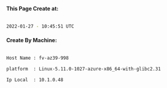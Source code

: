 
   
#### This Page Create at:

```bash

2022-01-27 - 10:45:51 UTC

```

#### Create By Machine:

```bash

Host Name : fv-az39-998

platform  : Linux-5.11.0-1027-azure-x86_64-with-glibc2.31

Ip Local  : 10.1.0.48

```

